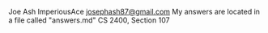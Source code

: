 Joe Ash
ImperiousAce
josephash87@gmail.com
My answers are located in a file called "answers.md"
CS 2400, Section 107
